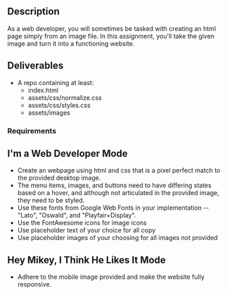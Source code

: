 ## Description
As a web developer, you will sometimes be tasked with creating an html page simply from an image file. In this assignment, you'll take the given image and turn it into a functioning website.

## Deliverables
- A repo containing at least:
  - index.html
  - assets/css/normalize.css
  - assets/css/styles.css
  - assets/images
### Requirements
## I'm a Web Developer Mode
- Create an webpage using html and css that is a pixel perfect match to the provided desktop image.
- The menu items, images, and buttons need to have differing states based on a hover, and although not articulated in the provided image, they need to be styled.
- Use these fonts from Google Web Fonts in your implementation -- "Lato", "Oswald", and "Playfair+Display".
- Use the FontAwesome icons for image icons
- Use placeholder text of your choice for all copy
- Use placeholder images of your choosing for all images not provided

## Hey Mikey, I Think He Likes It Mode
- Adhere to the mobile image provided and make the website fully responsive.
